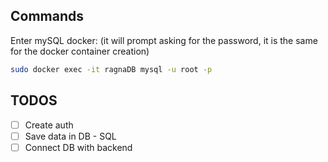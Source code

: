 ## Commands

Enter mySQL docker: (it will prompt asking for the password, it is the same for the docker container creation)

```bash
sudo docker exec -it ragnaDB mysql -u root -p
```

## TODOS

- [ ] Create auth
- [ ] Save data in DB - SQL
- [ ] Connect DB with backend
